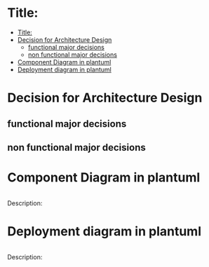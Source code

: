 # Title: <descriptive title of the architecture concept>

- [Title: ](#title-)
- [Decision for Architecture Design](#decision-for-architecture-design)
  - [functional major decisions](#functional-major-decisions)
  - [non functional major decisions](#non-functional-major-decisions)
- [Component Diagram in plantuml](#component-diagram-in-plantuml)
- [Deployment diagram in plantuml](#deployment-diagram-in-plantuml)

# Decision for Architecture Design
## functional major decisions
<list of major functional decisions of the concept>

## non functional major decisions
<list of major non functional decisions of the concept>

# Component Diagram in plantuml
```

```
Description: <description of the purpose and the value of the components of the diagram>

# Deployment diagram in plantuml
```

```
Description: <description of the purpose and the value of the building blocks of the diagram>